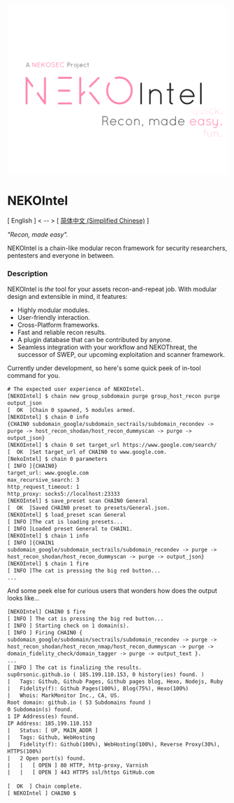 ![NEKOIntel Logo](nekointel-logo.png)

# NEKOIntel

[ English ] < -- > [ [简体中文 (Simplified Chinese)](README_cn.md) ]

*"Recon, made easy".*

NEKOIntel is a chain-like modular recon framework for security researchers, pentesters and everyone in between.

### Description

NEKOIntel is *the* tool for your assets recon-and-repeat job. With modular design and extensible in mind, it features:

- Highly modular modules.
- User-friendly interaction.
- Cross-Platform frameworks.
- Fast and reliable recon results.
- A plugin database that can be contributed by anyone.
- Seamless integration with your workflow and NEKOThreat, the successor of SWEP, our upcoming exploitation and scanner framework.

Currently under development, so here's some quick peek of in-tool command for you.

```
# The expected user experience of NEKOIntel.
[NEKOIntel] $ chain new group_subdomain purge group_host_recon purge output_json
[  OK  ]Chain 0 spawned, 5 modules armed.
[NEKOIntel] $ chain 0 info
{CHAIN0 subdomain_google/subdomain_sectrails/subdomain_recondev -> purge -> host_recon_shodan/host_recon_dummyscan -> purge -> output_json}
[NEKOIntel] $ chain 0 set target_url https://www.google.com/search/
[  OK  ]Set target_url of CHAIN0 to www.google.com.
[NekoIntel] $ chain 0 parameters
[ INFO ]{CHAIN0}
target_url: www.google.com
max_recursive_search: 3
http_request_timeout: 1
http_proxy: socks5://localhost:23333
[NEKOIntel] $ save_preset scan CHAIN0 General
[  OK  ]Saved CHAIN0 preset to presets/General.json.
[NEKOIntel] $ load_preset scan General
[ INFO ]The cat is loading presets...
[ INFO ]Loaded preset General to CHAIN1.
[NEKOIntel] $ chain 1 info
[ INFO ]{CHAIN1 subdomain_google/subdomain_sectrails/subdomain_recondev -> purge -> host_recon_shodan/host_recon_dummyscan -> purge -> output_json}
[NEKOIntel] $ chain 1 fire
[ INFO ]The cat is pressing the big red button...
...
```

And some peek else for curious users that wonders how does the output looks like...

```
[NEKOIntel] CHAIN0 $ fire
[ INFO ] The cat is pressing the big red button...
[ INFO ] Starting check on 1 domain(s).
[ INFO ] Firing CHAIN0 { subdomain_google/subdomain/sectrails/subdomain_recondev -> purge -> host_recon_shodan/host_recon_nmap/host_recon_dummyscan -> purge -> domain_fidelity_check/domain_tagger -> purge -> output_text }.
...
[ INFO ] The cat is finalizing the results.
sup0rsonic.github.io ( 185.199.110.153, 0 history(ies) found. )
|   Tags: Github, Github Pages, Github pages blog, Hexo, Nodejs, Ruby
|   Fidelity(f): Github Pages(100%), Blog(75%), Hexo(100%)	
|	Whois: MarkMonitor Inc., CA, US.
Root domain: github.io ( 53 Subdomains found )
0 Subdomain(s) found.
1 IP Address(es) found.
IP Address: 185.199.110.153
|   Status: [ UP, MAIN_ADDR ]
|   Tags: Github, WebHosting
|   Fidelity(f): Github(100%), WebHosting(100%), Reverse Proxy(30%), HTTPS(100%)
|   2 Open port(s) found.
|   |   [ OPEN ] 80 HTTP, http-proxy, Varnish
|   |   [ OPEN ] 443 HTTPS ssl/https GitHub.com

[  OK  ] Chain complete.
[ NEKOIntel ] CHAIN0 $
```

